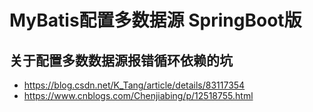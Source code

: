 # MyBatis配置多数据源 SpringBoot版

## 关于配置多数数据源报错循环依赖的坑
- https://blog.csdn.net/K_Tang/article/details/83117354
- https://www.cnblogs.com/Chenjiabing/p/12518755.html
